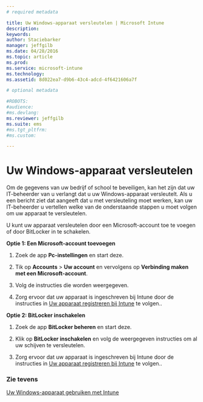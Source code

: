 ```yaml
---
# required metadata

title: Uw Windows-apparaat versleutelen | Microsoft Intune
description:
keywords:
author: Staciebarker
manager: jeffgilb
ms.date: 04/28/2016
ms.topic: article
ms.prod:
ms.service: microsoft-intune
ms.technology:
ms.assetid: 8d022ea7-d9b6-43c4-adcd-4f6421606a7f

# optional metadata

#ROBOTS:
#audience:
#ms.devlang:
ms.reviewer: jeffgilb
ms.suite: ems
#ms.tgt_pltfrm:
#ms.custom:

---
```



# Uw Windows-apparaat versleutelen
Om de gegevens van uw bedrijf of school te beveiligen, kan het zijn dat uw IT-beheerder van u verlangt dat u uw Windows-apparaat versleutelt. Als u een bericht ziet dat aangeeft dat u met versleuteling moet werken, kan uw IT-beheerder u vertellen welke van de onderstaande stappen u moet volgen om uw apparaat te versleutelen.

U kunt uw apparaat versleutelen door een Microsoft-account toe te voegen of door BitLocker in te schakelen.

**Optie 1: Een Microsoft-account toevoegen**

1.  Zoek de app **Pc-instellingen** en start deze.

2.  Tik op **Accounts** &gt; **Uw account** en vervolgens op **Verbinding maken met een Microsoft-account**.

3.  Volg de instructies die worden weergegeven.

4.  Zorg ervoor dat uw apparaat is ingeschreven bij Intune door de instructies in [Uw apparaat registreren bij Intune](enroll-your-device-in-intune-windows.md) te volgen..

**Optie 2: BitLocker inschakelen**

1.  Zoek de app **BitLocker beheren** en start deze.

2.  Klik op **BitLocker inschakelen** en volg de weergegeven instructies om al uw schijven te versleutelen.

3.  Zorg ervoor dat uw apparaat is ingeschreven bij Intune door de instructies in [Uw apparaat registreren bij Intune](enroll-your-device-in-intune-windows.md) te volgen..


### Zie tevens
[Uw Windows-apparaat gebruiken met Intune](using-your-windows-device-with-intune.md)

<!--HONumber=May16_HO1-->


